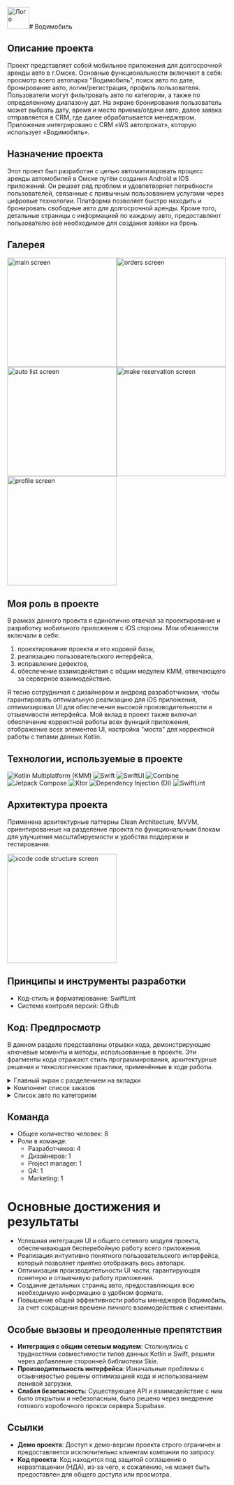 <img src="[URL_ВАШЕГО_ЛОГО](https://github.com/ivn-srg/prtf-vodimobile/blob/main/logo.png)" alt="Лого" style="width: 50px; height: 50px;"/># Водимобиль

## Описание проекта

Проект представляет собой мобильное приложения для долгосрочной аренды авто в г.Омске. Основные функциональности включают в себя: просмотр всего автопарка "Водимобиль", поиск авто по дате, бронирование авто, логин/регистрация, профиль пользователя. Пользователи могут фильтровать авто по категории, а также по определенному диапазону дат. На экране бронирования пользователь может выбрать дату, время и место приема/отдачи авто, далее заявка отправляется в CRM, где далее обрабатывается менеджером. Приложение интегрировано с CRM «WS автопрокат», которую использует «Водимобиль».


## Назначение проекта

Этот проект был разработан с целью автоматизировать процесс аренды автомобилей в Омске путём создания Android и IOS приложений.  Он решает ряд проблем и удовлетворяет потребности пользователей, связанные с привычным пользованием услугами через цифровые технологии. Платформа позволяет быстро находить и бронировать свободные авто для долгосрочной аренды. Кроме того, детальные страницы с информацией по каждому авто, предоставляют пользователю всё необходимое для создания заявки на бронь.


## Галерея
<img src="https://github.com/ivn-srg/prtf-vodimobile/blob/main/IMG_3759.png" alt="main screen" width="250"><img src="https://github.com/ivn-srg/prtf-vodimobile/blob/main/IMG_3760.png" alt="orders screen" width="250"><img src="https://github.com/ivn-srg/prtf-vodimobile/blob/main/IMG_3761.png" alt="auto list screen" width="250"><img src="https://github.com/ivn-srg/prtf-vodimobile/blob/main/IMG_3762.png" alt="make reservation screen" width="250"><img src="https://github.com/ivn-srg/prtf-vodimobile/blob/main/IMG_3763.png" alt="profile screen" width="250">

## Моя роль в проекте

В рамках данного проекта я единолично отвечал за проектирование и разработку мобильного приложения с iOS стороны. Мои обязанности включали в себя:
<ol>
  <li>проектирование проекта и его кодовой базы,</li>
  <li>реализацию пользовательского интерфейса,</li>
  <li>исправление дефектов,</li>
  <li>обеспечение взаимодействия с общим модулем KMM, отвечающего за серверное взаимодействие.</li>
</ol>
Я тесно сотрудничал с дизайнером и андроид разработчиками, чтобы гарантировать оптимальную реализацию для iOS приложения, оптимизировал UI для обеспечения высокой производительности и отзывчивости интерфейса. Мой вклад в проект также включал обеспечение корректной работы всех функций приложения, отображение всех элементов UI, настройка "моста" для корректной работы с типами данных Kotlin.


## Технологии, используемые в проекте

![Kotlin Multiplatform (KMM)](https://img.shields.io/badge/KMM-0095D5?style=for-the-badge&logo=kotlin&logoColor=white)
![Swift](https://img.shields.io/badge/Swift-FA7343?style=for-the-badge&logo=swift&logoColor=white)
![SwiftUI](https://img.shields.io/badge/SwiftUI-0078D6?style=for-the-badge&logo=swift&logoColor=white)
![Combine](https://img.shields.io/badge/Combine-51A9F5?style=for-the-badge&logo=combine&logoColor=white)
![Jetpack Compose](https://img.shields.io/badge/Compose-3DDC84?style=for-the-badge&logo=jetpackcompose&logoColor=white)
![Ktor](https://img.shields.io/badge/Ktor-0095D5?style=for-the-badge&logo=ktor&logoColor=white)
![Dependency Injection (DI)](https://img.shields.io/badge/DI-7B42BC?style=for-the-badge&logo=dependencyinjection&logoColor=white)
![SwiftLint](https://img.shields.io/badge/SwiftLint-000000?style=for-the-badge&logo=swift&logoColor=white)

## Архитектура проекта

Применена архитектурные паттерны Clean Architecture, MVVM, ориентированные на разделение проекта по функциональным блокам для улучшения масштабируемости и удобства поддержки и тестирования.

<img src="https://github.com/ivn-srg/prtf-vodimobile/blob/main/IMG_3764.png" alt="xcode code structure screen" width="250">


## Принципы и инструменты разработки
- Код-стиль и форматирование: SwiftLint
- Система контроля версий: Github

## Код: Предпросмотр

В данном разделе представлены отрывки кода, демонстрирующие ключевые моменты и методы, использованные в проекте. Эти фрагменты кода отражают стиль программирования, архитектурные решения и технологические практики, применённые в ходе работы.

<details>
  <summary>Главный экран с разделением на вкладки</summary>

  ```swift
  import SwiftUI

  struct MainTabbarView: View {
      @State private var selectedTab: TabType = .main
      @State var showDatePicker: Bool = false
      @ObservedObject var appState = AppState.shared
  
      var body: some View {
          GeometryReader { geometry in
              let tabWidthSize = geometry.size.width / 3
  
              ZStack(alignment: Alignment.bottom) {
                  TabView(selection: $selectedTab) {
                      MainView(
                          selectedTab: $selectedTab,
                          showDatePicker: $showDatePicker)
                          .tag(TabType.main)
                      MyOrdersView(
                          selectedMainTab: $selectedTab,
                          showDatePicker: $showDatePicker
                      )
                      .tag(TabType.myOrders)
                      ProfileView().tag(TabType.profile)
                  }
  
                  HStack(spacing: 0) {
                      TabBarItem(
                          icon: Image(R.image.home),
                          title: R.string.localizable.homeScreenTitle,
                          isSelected: selectedTab == .main,
                          itemWidth: tabWidthSize
                      ) {
                          handleTabSelection(.main)
                      }
  
                      TabBarItem(
                          icon: Image(R.image.car),
                          title: R.string.localizable.myOrdersScreenTitle,
                          isSelected: selectedTab == .myOrders,
                          itemWidth: tabWidthSize
                      ) {
                          handleTabSelection(.myOrders)
                      }
  
                      TabBarItem(
                          icon: Image.personFill,
                          title: R.string.localizable.profileScreenTitle,
                          isSelected: selectedTab == .profile,
                          itemWidth: tabWidthSize
                      ) {
                          handleTabSelection(.profile)
                      }
                  }
                  .frame(maxWidth: .infinity)
                  .background(Color(R.color.container))
              }
              .padding(.vertical, 25)
              .frame(width: geometry.size.width, height: geometry.size.height)
          }
          .ignoresSafeArea()
          .navigationBarBackButtonHidden()
          .fullScreenCover(isPresented: $appState.isInternetErrorVisible) {
              InternetConnectErrorView()
          }
          .onAppear {
              appState.checkConnectivity()
          }
      }
  
      private func handleTabSelection(_ tab: TabType) { selectedTab = tab }
  }
  ```
  
</details>

<details>
  <summary>Компонент список заказов</summary>

  ```swift
  import SwiftUI
  import shared
  
  struct MyOrdersView: View {
      @Binding var selectedMainTab: TabType
      @Binding var showDatePicker: Bool
      @State private var selectedTab: MyOrderTab = .active
      @State var selectedOrder: Order = Order.companion.empty()
      @State var showOrderModal: Bool = false
      @ObservedObject var viewModel = MyOrdersViewModel()
  
      var body: some View {
          NavigationView {
              VStack(spacing: 20) {
                  OrdersTopPickerView(selectedTab: $selectedTab)
  
                  switch selectedTab {
                  case .active:
                      if !viewModel.activeOrderList.isEmpty {
                          OrdersListView(
                              ordersList: $viewModel.activeOrderList,
                              selectedOrder: $selectedOrder,
                              showOrderModal: $showOrderModal
                          ) {
                              await viewModel.getAllOrders()
                          }
                      } else {
                          EmptyOrderListView {
                              await viewModel.getAllOrders()
                          }
                      }
                  case .completed:
                      if !viewModel.completedOrderList.isEmpty {
                          OrdersListView(
                              ordersList: $viewModel.completedOrderList,
                              selectedOrder: $selectedOrder,
                              showOrderModal: $showOrderModal
                          ) {
                              Task {
                                 await viewModel.getAllOrders()
                              }
                          }
                      } else {
                          EmptyOrderListView {
                              Task {
                                 await viewModel.getAllOrders()
                              }
                          }
                      }
                  }
  
                  Spacer()
              }
              .loadingOverlay(isLoading: $viewModel.isLoading)
              .fullScreenCover(isPresented: $showOrderModal, content: {
                  OrderDetailView(
                      order: selectedOrder,
                      showOrderModal: $showOrderModal,
                      selectedTab: $selectedMainTab,
                      showDatePicker: $showDatePicker
                  )
              })
              .padding(.horizontal, horizontalPadding)
              .background(Color(R.color.grayLight))
          }
          .onAppear {
              Task {
                  await viewModel.getAllOrders()
              }
          }
      }
  }
  ```
</details>

<details>
  <summary>Список авто по категориям</summary>
  ```swift
    struct AutoListView: View {
        @Environment(\.calendar) var calendar
        @Binding var selectedAuto: Car
        @Binding var showModalReservation: Bool
        @Binding var showSignSuggestModal: Bool
        @Binding var showDatePicker: Bool
        @State private var selectedTab: Int = 0
        @State private var showModalCard: Bool = false
        @State private var dragOffset: CGSize = .zero
        @ObservedObject private var viewModel: AutoListViewModel
    
        init(
            selectedAuto: Binding<Car>,
            showModalReservation: Binding<Bool>,
            showSignSuggestModal: Binding<Bool>,
            showDatePicker: Binding<Bool>,
            dateRange: Binding<ClosedRange<Date>?>
        ) {
            self._selectedAuto = selectedAuto
            self._showModalReservation = showModalReservation
            self._showSignSuggestModal = showSignSuggestModal
            self._showDatePicker = showDatePicker
            self.viewModel = .init(dateRange: dateRange)
        }
    
        var body: some View {
            VStack {
                if viewModel.dateRange != nil {
                    ButtonLikeDateField(
                        showDatePicker: $showDatePicker,
                        dateRange: viewModel.dateRange
                    )
                    .padding(.horizontal, horizontalPadding)
                }
                TabBarView(index: $selectedTab)
                    .background(
                        RoundedRectangle(cornerRadius: 20)
                            .fill(Color(R.color.background))
                            .ignoresSafeArea(.all)
                    )
    
                TabView(selection: $selectedTab) {
                    switch selectedTab {
                    case 1:
                        ScrollableAutoListView(
                            carList: viewModel.filterCars(by: .economy),
                            selectedAuto: $selectedAuto,
                            showModalCard: $showModalCard,
                            showModalReservation: $showModalReservation,
                            showSignSuggestModal: $showSignSuggestModal,
                            refreshAction: viewModel.fetchCars
                        )
                    case 2:
                        ScrollableAutoListView(
                            carList: viewModel.filterCars(by: .comfort),
                            selectedAuto: $selectedAuto,
                            showModalCard: $showModalCard,
                            showModalReservation: $showModalReservation,
                            showSignSuggestModal: $showSignSuggestModal,
                            refreshAction: viewModel.fetchCars
                        )
                    case 3:
                        ScrollableAutoListView(
                            carList: viewModel.filterCars(by: .premium),
                            selectedAuto: $selectedAuto,
                            showModalCard: $showModalCard,
                            showModalReservation: $showModalReservation,
                            showSignSuggestModal: $showSignSuggestModal,
                            refreshAction: viewModel.fetchCars
                        )
                    case 4:
                        ScrollableAutoListView(
                            carList: viewModel.filterCars(by: .sedans),
                            selectedAuto: $selectedAuto,
                            showModalCard: $showModalCard,
                            showModalReservation: $showModalReservation,
                            showSignSuggestModal: $showSignSuggestModal,
                            refreshAction: viewModel.fetchCars
                        )
                    case 5:
                        ScrollableAutoListView(
                            carList: viewModel.filterCars(by: .jeeps),
                            selectedAuto: $selectedAuto,
                            showModalCard: $showModalCard,
                            showModalReservation: $showModalReservation,
                            showSignSuggestModal: $showSignSuggestModal,
                            refreshAction: viewModel.fetchCars
                        )
                    default:
                        ScrollableAutoListView(
                            carList: $viewModel.listOfAllCar,
                            selectedAuto: $selectedAuto,
                            showModalCard: $showModalCard,
                            showModalReservation: $showModalReservation,
                            showSignSuggestModal: $showSignSuggestModal,
                            refreshAction: viewModel.fetchCars
                        )
                    }
                }
                .ignoresSafeArea(.container)
                .tabViewStyle(PageTabViewStyle(indexDisplayMode: .never))
                .gesture(
                    DragGesture()
                        .onEnded { value in
                            let horizontalAmount = value.translation.width
                            let verticalAmount = value.translation.height
    
                            if abs(horizontalAmount) > abs(verticalAmount) {
                                if horizontalAmount < -50 {
                                    withAnimation {
                                        if selectedTab < AutoListType.allCases.count - 1 {
                                            selectedTab += 1
                                        }
                                    }
                                } else if horizontalAmount > 50 {
                                    withAnimation {
                                        if selectedTab > 0 {
                                            selectedTab -= 1
                                        }
                                    }
                                }
                            }
                        }
                )
                .sheet(isPresented: $showModalCard) {
                    ModalAutoView(
                        carModel: $selectedAuto,
                        showModalView: $showModalCard,
                        showSignSuggestModal: $showSignSuggestModal,
                        showModalReservation: $showModalReservation
                    )
                }
            }
            .onAppear {
                Task {
                    await viewModel.fetchCars()
                }
            }
            .loadingOverlay(isLoading: $viewModel.isLoading)
            .background(Color(R.color.bgContainer))
            .navigationBarBackButtonHidden()
            .toolbar {
                CustomToolbar(title: R.string.localizable.carParkScreenTitle)
            }
        }
    
        func formatDateRange() -> String {
            guard let dateRange = viewModel.dateRange else {
                return R.string.localizable.dateTextFieldPlaceholder()
            }
    
            let formatter = DateFormatter()
            formatter.dateFormat = "dd MMMM yyyy"
    
            let startDate = formatter.string(from: dateRange.lowerBound)
            let endDate = formatter.string(from: dateRange.upperBound)
    
            if startDate == endDate {
                return startDate
            } else if calendar.compare(dateRange.lowerBound, to: dateRange.upperBound, toGranularity: .day) == .orderedAscending {
                return "\(startDate) - \(endDate)"
            } else {
                return "\(endDate) - \(startDate)"
            }
        }
    }
  ```
</details>

<details>
  <summary>Экран бронирования авто</summary>
  ```swift
    struct MakeReservationView: View {
        @Binding var showModal: Bool
        @Binding var selectedTab: TabType
        @Binding var showDatePicker: Bool
        @ObservedObject var viewModel: MakeReservationViewModel
        @State private var navigationPath = NavigationPath()
        @Environment(\.dismiss) private var dismiss
    
        enum Destination: Hashable {
            case successView
            case failureView
        }
    
        init(
            car: Car,
            selectedTab: Binding<TabType>,
            dates: ClosedRange<Date>? = nil,
            showModal: Binding<Bool>? = nil,
            showDatePicker: Binding<Bool>
        ) {
            self.viewModel = .init(car: car, dates: dates)
            self._selectedTab = selectedTab
            self._showModal = showModal ?? Binding.constant(false)
            self._showDatePicker = showDatePicker
        }
    
        var body: some View {
            NavigationView {
                ZStack(alignment: .top) {
                    VStack {
                        HStack {
                            Button(action: {
                                showModal.toggle()
                                dismiss()
                            }, label: {
                                Image.chevronLeft
                                    .foregroundStyle(Color(R.color.text))
                                    .fontWeight(.bold)
                            })
                            Text(R.string.localizable.reservationScreenTitle)
                                .font(.header1)
                                .foregroundStyle(Color(R.color.text))
                                .frame(maxWidth: .infinity)
                        }
                        ScrollView(.vertical, showsIndicators: false) {
                            VStack(alignment: .leading, spacing: 24) {
                                HStack {
                                    viewModel.carPreview
                                        .resizable()
                                        .aspectRatio(contentMode: .fit)
                                        .frame(maxWidth: screenWidth / 2.3)
    
                                    Spacer()
    
                                    VStack(alignment: .leading, spacing: 12) {
                                        VStack(alignment: .leading) {
                                            Text(R.string.localizable.autoNameTitle)
                                                .font(.paragraph5)
                                                .foregroundStyle(Color(R.color.grayText))
                                            Text(viewModel.car.model.resource)
                                                .font(.header5)
                                        }
    
                                        if let dates = viewModel.dates {
                                            VStack(alignment: .leading) {
                                                Text(R.string.localizable.autoDatesTitle)
                                                    .font(.paragraph5)
                                                    .foregroundStyle(Color(R.color.grayText))
                                                Text(dates).font(.header5)
                                            }
                                        }
                                    }
                                    .multilineTextAlignment(.leading)
                                }
                                .padding(.horizontal, horizontalPadding)
                                .padding(.vertical, 24)
                                .background(
                                    RoundedRectangle(cornerRadius: 16)
                                        .fill(Color(R.color.blueBox))
                                )
    
                                if viewModel.dates == nil {
                                    ButtonLikeBorderedTextField(
                                        fieldType: .datePicker,
                                        showDatePicker: $showDatePicker,
                                        inputErrorType: $viewModel.inputErrorType,
                                        dateRange: $viewModel.dateRange
                                    )
                                }
    
                                ButtonLikeBorderedTextField(
                                    fieldType: .startPlacePicker,
                                    inputErrorType: $viewModel.inputErrorType,
                                    selectedPlace: $viewModel.startPlace,
                                    placesDataSource: $viewModel.placesWithCost
                                )
    
                                ButtonLikeBorderedTextField(
                                    fieldType: .startTimePicker,
                                    inputErrorType: $viewModel.inputErrorType,
                                    time: $viewModel.startTime,
                                    showTimePicker: $viewModel.showStartTimePicker
                                )
    
                                ButtonLikeBorderedTextField(
                                    fieldType: .endPlacePicker,
                                    inputErrorType: $viewModel.inputErrorType,
                                    selectedPlace: $viewModel.endPlace,
                                    placesDataSource: $viewModel.placesWithCost
                                )
    
                                ButtonLikeBorderedTextField(
                                    fieldType: .endTimePicker,
                                    inputErrorType: $viewModel.inputErrorType,
                                    time: $viewModel.endTime,
                                    showTimePicker: $viewModel.showEndTimePicker
                                )
    
                                HorizontalServicesScrollView(
                                    servicesList: $viewModel.servicesList,
                                    selectedServicesList: $viewModel.selectedServices
                                )
                                Spacer()
                            }
                        }
    
                        VStack(spacing: 20) {
                            HStack {
                                Text(R.string.localizable.totalPriceTitle)
                                    .font(.header3)
                                Spacer()
                                Text("\(Int(viewModel.bidCost)) \(R.string.localizable.currencyText())")
                                    .font(.header3)
                            }
    
                            NavigationStack(path: $navigationPath) {
                                VStack {
                                    Button(R.string.localizable.leaveReuqestButton(), action: {
                                        Task {
                                            await viewModel.createBidToReserve()
                                        }
                                    })
                                    .buttonStyle(FilledBtnStyle())
                                    .disabled(
                                        viewModel.startPlace == nil &&
                                        viewModel.endPlace == nil &&
                                        viewModel.dateRange == nil
                                    )
                                }
                                .navigationDestination(for: Destination.self) { destination in
                                    switch destination {
                                    case .successView:
                                        SuccessfulReservationView(
                                            showModal: $showModal,
                                            selectedTab: $selectedTab
                                        )
                                    case .failureView:
                                        FailureReservationView(showModal: $showModal) {
                                            _ = await viewModel.createBidToReserve()
                                        }
                                    }
                                }
                            }
                            .frame(maxHeight: 100)
                        }
                        .padding(.horizontal, 10)
                        .padding(.vertical, 20)
                    }
                    .padding(.horizontal, horizontalPadding)
    
                    if viewModel.showStartTimePicker {
                        ModalTimePicker(
                            selectedTime: $viewModel.startTime,
                            showTimePicker: $viewModel.showStartTimePicker
                        )
                    } else if viewModel.showEndTimePicker {
                        ModalTimePicker(
                            selectedTime: $viewModel.endTime,
                            showTimePicker: $viewModel.showEndTimePicker
                        )
                    }
                }
            }
            .loadingOverlay(isLoading: $viewModel.isLoading)
            .datePickerModalOverlay(
                showDatePicker: $showDatePicker,
                dateRange: $viewModel.dateRange
            )
            .navigationBarBackButtonHidden()
            .fullScreenCover(isPresented: $viewModel.showSuccessModal) {
                SuccessfulReservationView(showModal: $showModal, selectedTab: $selectedTab)
            }
            .fullScreenCover(isPresented: $viewModel.showErrorModal) {
                FailureReservationView(showModal: $showModal) {
                    _ = await viewModel.createBidToReserve()
                }
            }
        }
    }
  ```
</details>

## Команда
- Общее количество человек: 8
- Роли в команде:
  - Разработчиков: 4
  - Дизайнеров: 1
  - Project manager: 1
  - QA: 1
  - Marketing: 1

# Основные достижения и результаты

- Успешная интеграция UI и общего сетевого модуля проекта, обеспечивающая бесперебойную работу всего приложения.
- Реализация интуитивно понятного пользовательского интерфейса, который позволяет приятно отображать весь автопарк.
- Оптимизация производительности UI части, гарантирующая понятную и отзывчивую работу приложения.
- Создание детальных страниц авто, предоставляющих всю необходимую информацию в удобном формате.
- Повышение общей эффективности работы менеджеров Водимобиль, за счет сокращения времени личного взаимодействия с клиентами.


## Особые вызовы и преодоленные препятствия

- **Интеграция с общим сетевым модулем**: Столкнулись с трудностями совместимости типов данных Kotlin и Swift, решили через добавление сторонней библиотеки Skie.
- **Производительность интерфейса**: Изначальные проблемы с отзывчивостью решены оптимизацией кода и использованием ленивой загрузки.
- **Слабая безопасность**: Существующее API и взаимодействие с ним было открытым и небезопасным, было решено через внедрение готового коробочного прокси сервера Supabase.


## Ссылки

- **Демо проекта**: Доступ к демо-версии проекта строго ограничен и предоставляется исключительно клиентам компании по запросу.
- **Код проекта**: Код находится под защитой соглашения о неразглашении (НДА), из-за чего, к сожалению, не может быть предоставлен для общего доступа или просмотра.
